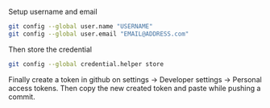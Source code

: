 Setup username and email

```bash
git config --global user.name "USERNAME"
git config --global user.email "EMAIL@ADDRESS.com"
```

Then store the credential
```bash
git config --global credential.helper store
```

Finally create a token in github on settings -> Developer settings -> Personal access tokens. Then copy the new created token and paste while pushing a commit.
